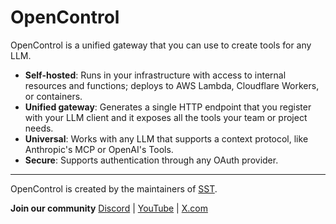 # OpenControl

OpenControl is a unified gateway that you can use to create tools for any LLM.

- **Self-hosted**: Runs in your infrastructure with access to internal resources and functions; deploys to AWS Lambda, Cloudflare Workers, or containers.
- **Unified gateway**: Generates a single HTTP endpoint that you register with your LLM client and it exposes all the tools your team or project needs.
- **Universal**: Works with any LLM that supports a context protocol, like Anthropic's MCP or OpenAI's Tools.
- **Secure**: Supports authentication through any OAuth provider.

---

OpenControl is created by the maintainers of [SST](https://sst.dev).

**Join our community** [Discord](https://sst.dev/discord) | [YouTube](https://www.youtube.com/c/sst-dev) | [X.com](https://x.com/SST_dev)
